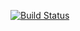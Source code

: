 [![Build Status](https://travis-ci.com/txiong11/MyGroceries.svg?branch=master)](https://travis-ci.com/txiong11/MyGroceries)

